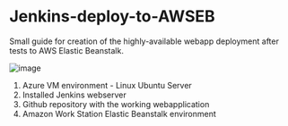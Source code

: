 # Jenkins-deploy-to-AWSEB
Small guide for creation of the highly-available webapp deployment after tests to AWS Elastic Beanstalk.

![image](https://github.com/MrEkoebve/Jenkins-deploy-to-AWSEB/assets/74951744/be9f79fe-08fb-4457-9496-3c2e2c45603d)

1. Azure VM environment - Linux Ubuntu Server
2. Installed Jenkins webserver 
3. Github repository with the working webapplication
4. Amazon Work Station Elastic Beanstalk environment
